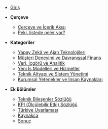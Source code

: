- [Giriş](/)

- **Çerçeve**
  - [Çerçeve ve İçerik Akışı](cerceve-icerik-akisi.md)
  - [Peki, listede neler var?](kategoriler.md)

- **Kategoriler**
  - [Yapay Zekâ ve Ajan Teknolojileri](yapay-zeka-ajan.md)
  - [Müşteri Deneyimi ve Davranışsal Finans](musteri-deneyimi.md)
  - [Veri, İçgörü ve Analitik](veri-analitik.md)
  - [Yeni İş Modelleri ve Hizmetler](is-modelleri.md)
  - [Teknik Altyapı ve Sistem Yönetimi](teknik-altyapi.md)
  - [Kurumsal Yetenekler ve İnsan Kaynakları](kurumsal-yetenekler.md)

- **Ek Bölümler**
  - [Teknik Bileşenler Sözlüğü](teknik-bilesenler-sozlugu.md)
  - [KPI (Ölçülebilir Etki) Sözlüğü](kpi-sozlugu.md)
  - [Türkiye Uyarlaması](turkiye-uyarlamasi.md)
  - [Kaynakça](kaynakca.md)
  - [Sonuç](sonuc.md)

